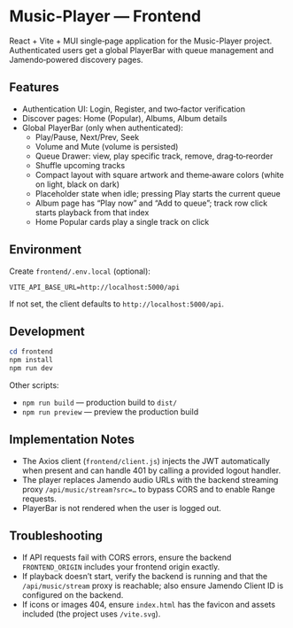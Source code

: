 # Music-Player — Frontend

React + Vite + MUI single‑page application for the Music-Player project. Authenticated users get a global PlayerBar with queue management and Jamendo‑powered discovery pages.

## Features
- Authentication UI: Login, Register, and two‑factor verification
- Discover pages: Home (Popular), Albums, Album details
- Global PlayerBar (only when authenticated):
  - Play/Pause, Next/Prev, Seek
  - Volume and Mute (volume is persisted)
  - Queue Drawer: view, play specific track, remove, drag‑to‑reorder
  - Shuffle upcoming tracks
  - Compact layout with square artwork and theme‑aware colors (white on light, black on dark)
  - Placeholder state when idle; pressing Play starts the current queue
  - Album page has “Play now” and “Add to queue”; track row click starts playback from that index
  - Home Popular cards play a single track on click

## Environment
Create `frontend/.env.local` (optional):

```
VITE_API_BASE_URL=http://localhost:5000/api
```

If not set, the client defaults to `http://localhost:5000/api`.

## Development

```powershell
cd frontend
npm install
npm run dev
```

Other scripts:
- `npm run build` — production build to `dist/`
- `npm run preview` — preview the production build

## Implementation Notes
- The Axios client (`frontend/client.js`) injects the JWT automatically when present and can handle 401 by calling a provided logout handler.
- The player replaces Jamendo audio URLs with the backend streaming proxy `/api/music/stream?src=…` to bypass CORS and to enable Range requests.
- PlayerBar is not rendered when the user is logged out.

## Troubleshooting
- If API requests fail with CORS errors, ensure the backend `FRONTEND_ORIGIN` includes your frontend origin exactly.
- If playback doesn’t start, verify the backend is running and that the `/api/music/stream` proxy is reachable; also ensure Jamendo Client ID is configured on the backend.
- If icons or images 404, ensure `index.html` has the favicon and assets included (the project uses `/vite.svg`).
